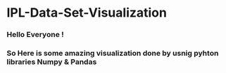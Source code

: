 # IPL-Data-Set-Visualization
### Hello Everyone !
### So Here is some amazing visualization done by usnig pyhton libraries Numpy & Pandas 
